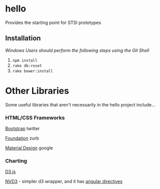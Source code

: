 # hello
Provides the starting point for STSI prototypes

## Installation
*Windows Users should perform the following steps using the Git Shell*

1. `npm install`
2. `rake db:reset`
3. `rake bower:install`

# Other Libraries
Some useful libraries that aren't necessarily in the hello project include...

### HTML/CSS Frameworks

[Bootstrap](http://getbootstrap.com/) twitter

[Foundation](http://foundation.zurb.com/) zurb

[Material Design](http://www.getmdl.io/) google


### Charting

[D3.js](http://d3js.org/)

[NVD3](http://nvd3.org/) - simpler d3 wrapper, and it has [angular directives](https://github.com/angularjs-nvd3-directives/angularjs-nvd3-directives)
